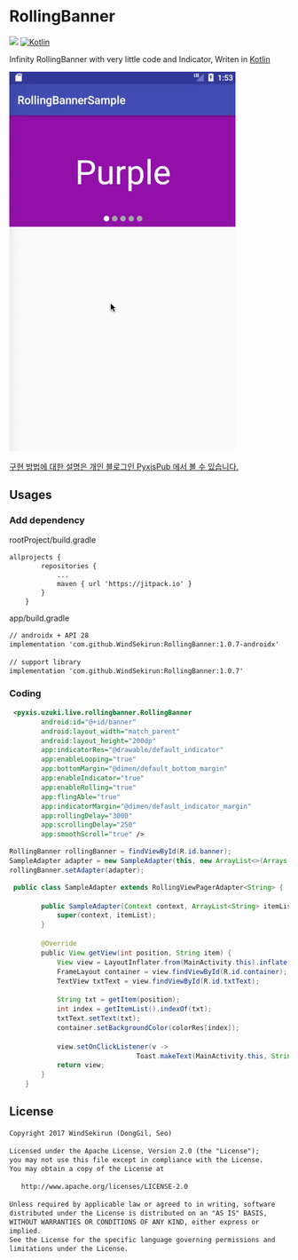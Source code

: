 # RollingBanner
[![](https://jitpack.io/v/WindSekirun/RollingBanner.svg)](https://jitpack.io/#WindSekirun/RollingBanner) [![Kotlin](https://img.shields.io/badge/kotlin-1.1.4-blue.svg)](https://kotlinlang.org)

Infinity RollingBanner with very little code and Indicator, Writen in [Kotlin](https://kotlinlang.org)

![](https://github.com/WindSekirun/RollingBanner/blob/master/sample.gif)

[구현 방법에 대한 설명은 개인 블로그인 PyxisPub 에서 볼 수 있습니다.](https://blog.uzuki.live/android-rollingbanner-롤링-배너/)

## Usages

### Add dependency

rootProject/build.gradle
````
allprojects {
		repositories {
			...
			maven { url 'https://jitpack.io' }
		}
	}
````

app/build.gradle
```` 
// androidx + API 28
implementation 'com.github.WindSekirun:RollingBanner:1.0.7-androidx'

// support library
implementation 'com.github.WindSekirun:RollingBanner:1.0.7'
````

### Coding
````XML
 <pyxis.uzuki.live.rollingbanner.RollingBanner
        android:id="@+id/banner"
        android:layout_width="match_parent"
        android:layout_height="200dp"
	    app:indicatorRes="@drawable/default_indicator"
	    app:enableLooping="true"
        app:bottomMargin="@dimen/default_bottom_margin"
        app:enableIndicator="true"
        app:enableRolling="true"
        app:flingAble="true"
        app:indicatorMargin="@dimen/default_indicator_margin"
        app:rollingDelay="3000"
        app:scrollingDelay="250"
        app:smoothScroll="true" />
````

````Java
RollingBanner rollingBanner = findViewById(R.id.banner);
SampleAdapter adapter = new SampleAdapter(this, new ArrayList<>(Arrays.asList(txtRes)));
rollingBanner.setAdapter(adapter);
````

````Java
 public class SampleAdapter extends RollingViewPagerAdapter<String> {

        public SampleAdapter(Context context, ArrayList<String> itemList) {
            super(context, itemList);
        }

        @Override
        public View getView(int position, String item) {
            View view = LayoutInflater.from(MainActivity.this).inflate(R.layout.activity_main_pager, null, false);
            FrameLayout container = view.findViewById(R.id.container);
            TextView txtText = view.findViewById(R.id.txtText);

            String txt = getItem(position);
            int index = getItemList().indexOf(txt);
            txtText.setText(txt);
            container.setBackgroundColor(colorRes[index]);

            view.setOnClickListener(v ->
                                Toast.makeText(MainActivity.this, String.format("clicked %s", txt), Toast.LENGTH_SHORT).show());
            return view;
        }
    }
````

## License 
```
Copyright 2017 WindSekirun (DongGil, Seo)

Licensed under the Apache License, Version 2.0 (the "License");
you may not use this file except in compliance with the License.
You may obtain a copy of the License at

   http://www.apache.org/licenses/LICENSE-2.0

Unless required by applicable law or agreed to in writing, software
distributed under the License is distributed on an "AS IS" BASIS,
WITHOUT WARRANTIES OR CONDITIONS OF ANY KIND, either express or implied.
See the License for the specific language governing permissions and
limitations under the License.
```
